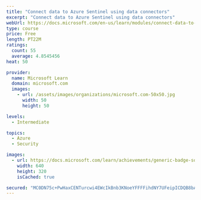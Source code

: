 ```yaml
---
title: "Connect data to Azure Sentinel using data connectors"
excerpt: "Connect data to Azure Sentinel using data connectors"
webUrl: https://docs.microsoft.com/en-us/learn/modules/connect-data-to-azure-sentinel-with-data-connectors/
type: course
price: Free
length: PT22M
ratings:
  count: 55
  average: 4.8545456
heat: 50

provider:
  name: Microsoft Learn
  domain: microsoft.com
  images:
    - url: /assets/images/organizations/microsoft.com-50x50.jpg
      width: 50
      height: 50

levels:
  - Intermediate

topics:
  - Azure
  - Security

images:
  - url: https://docs.microsoft.com/learn/achievements/generic-badge-social.png
    width: 640
    height: 320
    isCached: true

secured: "MC0DN75c+PwHaxCENTurcwi4EWcIkBnb3KNoeYFFFFihdNY7UFeipICDQB8bA+fvUsxMIjSVsxBzHmoPwB3YHqnPmkG/YJI+DvtTY+4BmJ6LUFPThry9SnMmGMgNxmGOX0HP+jLJ6YyXTr1t9qejTX54xBwJ9RyvWXuioqfXPFEvmk9jqNmD9CN1JDaNbFEOIqx2C+2FeRTghJXw4ue/1WpbhdTsA925vr1SzAlp4Vz5RxvUOKUORvjk3Kv6e7SacYOSUVFsT6U19UEOWSADQwo9frukiQOlfZMWEM9Wc53lBomJ7B84KkqurPpNdFxfkeUb6Vd764Y27uRtw6R5em4FKzJxeFyA96iJ6m/7hHFm0fwdjESGlmn6Z0s8Jxpuh1SDKqCgeJQGo7+j9mc37W0wVFDI1393YmVlQbjSvGk=;MB5IA5LOlAtSc49ZF0CBFw=="
---
```


